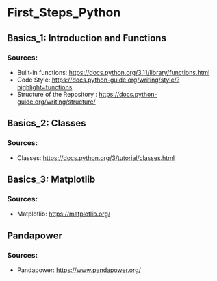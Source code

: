 # First_Steps_Python

## Basics_1: Introduction and Functions
### Sources:
- Built-in functions: https://docs.python.org/3.11/library/functions.html
- Code Style: https://docs.python-guide.org/writing/style/?highlight=functions
- Structure of the Repository : https://docs.python-guide.org/writing/structure/

## Basics_2: Classes
### Sources:
- Classes: https://docs.python.org/3/tutorial/classes.html

## Basics_3: Matplotlib
### Sources:
- Matplotlib: https://matplotlib.org/

## Pandapower
### Sources:
- Pandapower: https://www.pandapower.org/

